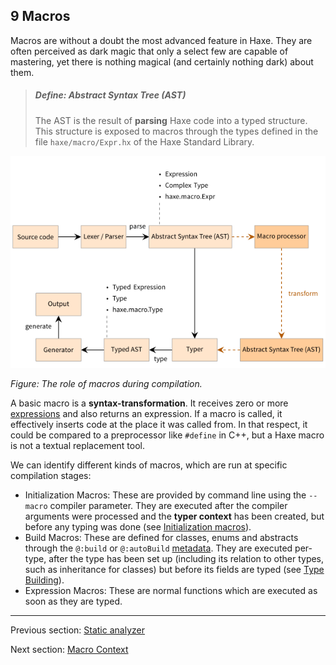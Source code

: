 ## 9 Macros

Macros are without a doubt the most advanced feature in Haxe. They are often perceived as dark magic that only a select few are capable of mastering, yet there is nothing magical (and certainly nothing dark) about them.

> ##### Define: Abstract Syntax Tree (AST)
>
> The AST is the result of **parsing** Haxe code into a typed structure. This structure is exposed to macros through the types defined in the file `haxe/macro/Expr.hx` of the Haxe Standard Library.

<img src="../../../HaxeManual/assets/graphics/generated/macro-compilation-role.png" alt="The role of macros during compilation." title="The role of macros during compilation." />

_Figure: The role of macros during compilation._

A basic macro is a **syntax-transformation**. It receives zero or more [expressions](expression.md) and also returns an expression. If a macro is called, it effectively inserts code at the place it was called from. In that respect, it could be compared to a preprocessor like `#define` in C++, but a Haxe macro is not a textual replacement tool.

We can identify different kinds of macros, which are run at specific compilation stages:

* Initialization Macros: These are provided by command line using the `--macro` compiler parameter. They are executed after the compiler arguments were processed and the **typer context** has been created, but before any typing was done (see [Initialization macros](macro-initialization.md)).
* Build Macros: These are defined for classes, enums and abstracts through the `@:build` or `@:autoBuild` [metadata](lf-metadata.md). They are executed per-type, after the type has been set up (including its relation to other types, such as inheritance for classes) but before its fields are typed (see [Type Building](macro-type-building.md)).
* Expression Macros: These are normal functions which are executed as soon as they are typed.

---

Previous section: [Static analyzer](cr-static-analyzer.md)

Next section: [Macro Context](macro-context.md)